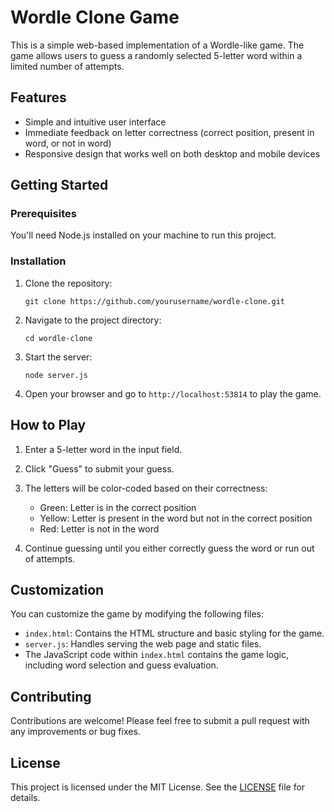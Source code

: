 

# Wordle Clone Game

This is a simple web-based implementation of a Wordle-like game. The game allows users to guess a randomly selected 5-letter word within a limited number of attempts.

## Features

- Simple and intuitive user interface
- Immediate feedback on letter correctness (correct position, present in word, or not in word)
- Responsive design that works well on both desktop and mobile devices

## Getting Started

### Prerequisites

You'll need Node.js installed on your machine to run this project.

### Installation

1. Clone the repository:
   ```
   git clone https://github.com/yourusername/wordle-clone.git
   ```

2. Navigate to the project directory:
   ```
   cd wordle-clone
   ```

3. Start the server:
   ```
   node server.js
   ```

4. Open your browser and go to `http://localhost:53814` to play the game.

## How to Play

1. Enter a 5-letter word in the input field.
2. Click "Guess" to submit your guess.
3. The letters will be color-coded based on their correctness:
   - Green: Letter is in the correct position
   - Yellow: Letter is present in the word but not in the correct position
   - Red: Letter is not in the word

4. Continue guessing until you either correctly guess the word or run out of attempts.

## Customization

You can customize the game by modifying the following files:

- `index.html`: Contains the HTML structure and basic styling for the game.
- `server.js`: Handles serving the web page and static files.
- The JavaScript code within `index.html` contains the game logic, including word selection and guess evaluation.

## Contributing

Contributions are welcome! Please feel free to submit a pull request with any improvements or bug fixes.

## License

This project is licensed under the MIT License. See the [LICENSE](LICENSE) file for details.
